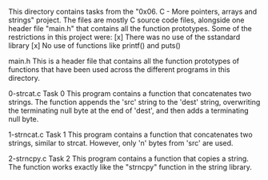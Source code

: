 This directory contains tasks from the "0x06. C - More pointers, arrays and strings" project.
The files are mostly C source code files, alongside one header file "main.h" that contains all the function prototypes.
Some of the restrictions in this project were:
[x] There was no use of the sstandard library
[x] No use of functions like printf() and puts()


main.h
This is a header file that contains all the function prototypes of functions that have been used across the different programs in this directory.

0-strcat.c
Task 0
This program contains a function that concatenates two strings.
The function appends the 'src' string to the 'dest' string,  overwriting the terminating null byte at the end of 'dest', and then adds a terminating null byte.

1-strncat.c
Task 1
This program contains a function that concatenates two strings, similar to strcat. However, only 'n' bytes from 'src' are used.

2-strncpy.c
Task 2
This program contains a function that copies a string.
The function works exactly like the "strncpy" function in the string library.
